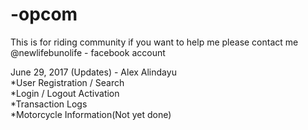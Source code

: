 # -opcom
This is for riding community 
if you want to help me please contact me @newlifebunolife - facebook account

June 29, 2017 (Updates) - Alex Alindayu <br />
*User Registration / Search<br />
*Login / Logout Activation<br />
*Transaction Logs<br />
*Motorcycle Information(Not yet done)<br />